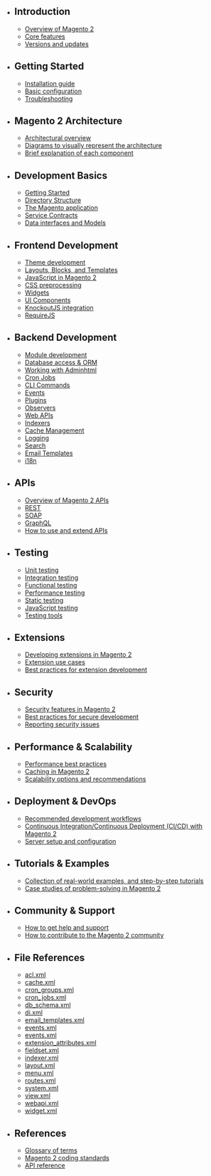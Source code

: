 - ## Introduction
    - [Overview of Magento 2](/docs/{{version}}/overview-of-magento-2)
    - [Core features](/docs/{{version}}/core-features)
    - [Versions and updates](/docs/{{version}}/versions-and-updates)
- ## Getting Started
    - [Installation guide](/docs/{{version}}/installation-guide)
    - [Basic configuration](/docs/{{version}}/basic-configuration)
    - [Troubleshooting](/docs/{{version}}/troubleshooting-common-installation-issues)
- ## Magento 2 Architecture
    - [Architectural overview](/docs/{{version}}/overview-of-the-architectural-components)
    - [Diagrams to visually represent the architecture](/docs/{{version}}/diagrams-to-visually-represent-the-architecture)
    - [Brief explanation of each component](/docs/{{version}}/brief-explanation-of-each-component)
- ## Development Basics
    - [Getting Started](/docs/{{version}}/overview-of-magento-2-development)
    - [Directory Structure](/docs/{{version}}/directory-structure)
    - [The Magento application](/docs/{{version}}/the-magento-application)
    - [Service Contracts](/docs/{{version}}/service-contracts)
    - [Data interfaces and Models](/docs/{{version}}/data-interfaces-and-models)
- ## Frontend Development
    - [Theme development](/docs/{{version}}/theme-development)
    - [Layouts, Blocks, and Templates](/docs/{{version}}/layouts-blocks-and-templates)
    - [JavaScript in Magento 2](/docs/{{version}}/javascript-in-magento-2)
    - [CSS preprocessing](/docs/{{version}}/css-preprocessing)
    - [Widgets](/docs/{{version}}/widgets)
    - [UI Components](/docs/{{version}}/ui-components)
    - [KnockoutJS integration](/docs/{{version}}/knockoutjs-integration)
    - [RequireJS](/docs/{{version}}/requirejs)
- ## Backend Development
    - [Module development](/docs/{{version}}/module-development)
    - [Database access & ORM](/docs/{{version}}/database-access-and-orm)
    - [Working with Adminhtml](/docs/{{version}}/working-with-adminhtml)
    - [Cron Jobs](/docs/{{version}}/cron-jobs)
    - [CLI Commands](/docs/{{version}}/cli-commands)
    - [Events](/docs/{{version}}/events)
    - [Plugins](/docs/{{version}}/plugins)
    - [Observers](/docs/{{version}}/observers)
    - [Web APIs](/docs/{{version}}/web-api)
    - [Indexers](/docs/{{version}}/indexers)
    - [Cache Management](/docs/{{version}}/cache-management)
    - [Logging](/docs/{{version}}/logging)
    - [Search](/docs/{{version}}/search)
    - [Email Templates](/docs/{{version}}/email-templates)
    - [i18n](/docs/{{version}}/i18n)
- ## APIs
    - [Overview of Magento 2 APIs](/docs/{{version}}/overview-of-magento-2-apis)
    - [REST](/docs/{{version}}/rest-apis)
    - [SOAP](/docs/{{version}}/soap-apis)
    - [GraphQL](/docs/{{version}}/graphql-apis)
    - [How to use and extend APIs](/docs/{{version}}/how-to-use-and-extend-apis)
- ## Testing
    - [Unit testing](/docs/{{version}}/unit-testing)
    - [Integration testing](/docs/{{version}}/integration-testing)
    - [Functional testing](/docs/{{version}}/functional-testing)
    - [Performance testing](/docs/{{version}}/performance-testing)
    - [Static testing](/docs/{{version}}/static-testing)
    - [JavaScript testing](/docs/{{version}}/javascript-testing)
    - [Testing tools](/docs/{{version}}/testing-tools)
- ## Extensions
    - [Developing extensions in Magento 2](/docs/{{version}}/developing-extensions-in-magento-2)
    - [Extension use cases](/docs/{{version}}/extension-use-cases)
    - [Best practices for extension development](/docs/{{version}}/best-practices-for-extension-development)
- ## Security
    - [Security features in Magento 2](/docs/{{version}}/security-features-in-magento-2)
    - [Best practices for secure development](/docs/{{version}}/best-practices-for-secure-development)
    - [Reporting security issues](/docs/{{version}}/reporting-security-issues)
- ## Performance & Scalability
    - [Performance best practices](/docs/{{version}}/performance-best-practices)
    - [Caching in Magento 2](/docs/{{version}}/caching-in-magento-2)
    - [Scalability options and recommendations](/docs/{{version}}/scalability-options-and-recommendations)
- ## Deployment & DevOps
    - [Recommended development workflows](/docs/{{version}}/recommended-development-workflows)
    - [Continuous Integration/Continuous Deployment (CI/CD) with Magento 2](/docs/{{version}}/ci-cd)
    - [Server setup and configuration](/docs/{{version}}/server-setup-and-configuration)
- ## Tutorials & Examples
    - [Collection of real-world examples, and step-by-step tutorials](/docs/{{version}}/collection-of-real-world-examples-and-step-by-step-tutorials)
    - [Case studies of problem-solving in Magento 2](/docs/{{version}}/case-studies-of-problem-solving-in-magento-2)
- ## Community & Support
    - [How to get help and support](/docs/{{version}}/how-to-get-help-and-support)
    - [How to contribute to the Magento 2 community](/docs/{{version}}/how-to-contribute-to-the-magento-2-community)
- ## File References
    - [acl.xml](/docs/{{version}}/acl-xml)
    - [cache.xml](/docs/{{version}}/cache-xml)
    - [cron_groups.xml](/docs/{{version}}/cron-groups-xml)
    - [cron_jobs.xml](/docs/{{version}}/cron-jobs-xml)
    - [db_schema.xml](/docs/{{version}}/db-schema-xml)
    - [di.xml](/docs/{{version}}/di-xml)
    - [email_templates.xml](/docs/{{version}}/email-templates-xml)
    - [events.xml](/docs/{{version}}/events-xml)
    - [events.xml](/docs/{{version}}/events-xml)
    - [extension_attributes.xml](/docs/{{version}}/extension-attributes-xml)
    - [fieldset.xml](/docs/{{version}}/fieldset-xml)
    - [indexer.xml](/docs/{{version}}/indexer-xml)
    - [layout.xml](/docs/{{version}}/layout-xml)
    - [menu.xml](/docs/{{version}}/menu-xml)
    - [routes.xml](/docs/{{version}}/routes-xml)
    - [system.xml](/docs/{{version}}/system-xml)
    - [view.xml](/docs/{{version}}/view-xml)
    - [webapi.xml](/docs/{{version}}/webapi-xml)
    - [widget.xml](/docs/{{version}}/widget-xml)
- ## References
    - [Glossary of terms](/docs/{{version}}/glossary-of-terms)
    - [Magento 2 coding standards](/docs/{{version}}/magento-2-coding-standards)
    - [API reference](/docs/{{version}}/api-reference)